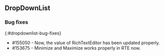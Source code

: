 ## DropDownList

### Bug fixes
{:#dropdownlist-bug-fixes}

* \#155050 - Now, the value of RichTextEditor has been updated properly.
* \#153675 - Minimize and Maximize works properly in RTE now.
